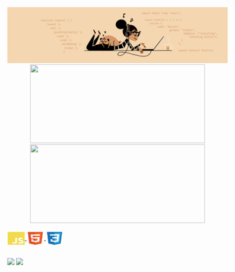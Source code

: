 
<div align="center">
  <img width="820em" src="https://github.com/nicolepeiker/nicolepeiker/blob/main/capa-linkedin-Ni-final.jpg?raw=true"/>


  <a href="https://github.com/nicolepeiker">
  <img height="180em" width="400em" src="https://github-readme-stats.vercel.app/api?username=nicolepeiker&show_icons=true&theme=dracula&include_all_commits=true&count_private=true"/>
  <img height="180em" width="400em" src="https://github-readme-stats.vercel.app/api/top-langs/?username=nicolepeiker&layout=compact&langs_count=7&theme=dracula"/>
</div>

  <div style="display: inline_block"><br>
  <img align="center" alt="Js" height="30" width="40" src="https://raw.githubusercontent.com/devicons/devicon/master/icons/javascript/javascript-plain.svg">
  <!-- 
  <img align="center" alt="Ts" height="30" width="40" src="https://raw.githubusercontent.com/devicons/devicon/master/icons/typescript/typescript-plain.svg">
  <img align="center" alt="React" height="30" width="40" src="https://raw.githubusercontent.com/devicons/devicon/master/icons/react/react-original.svg">
  -->
  <img align="center" alt="HTML" height="30" width="40" src="https://raw.githubusercontent.com/devicons/devicon/master/icons/html5/html5-original.svg">
  <img align="center" alt="CSS" height="30" width="40" src="https://raw.githubusercontent.com/devicons/devicon/master/icons/css3/css3-original.svg">
  </div>
  
  ##
  
  <div> 
  <a href = "mailto:nicolervpeiker@gmail.com"><img src="https://img.shields.io/badge/Gmail-D14836?style=for-the-badge&logo=gmail&logoColor=white"_blank"></a>
  <a href="https://www.linkedin.com/in/nicole-peiker" target="_blank"><img src="https://img.shields.io/badge/-LinkedIn-%230077B5?style=for-the-badge&logo=linkedin&logoColor=white" target="_blank"></a>  
  </div>
